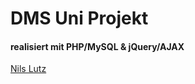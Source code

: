 # DMS Uni Projekt
#### realisiert mit PHP/MySQL & jQuery/AJAX

[Nils Lutz](http://about.me/nlutz "Nils Lutz @ about.me")